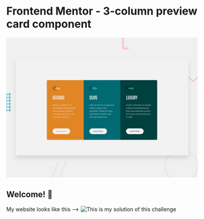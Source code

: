 # Frontend Mentor - 3-column preview card component

![Design preview for the 3-column preview card component coding challenge](./design/desktop-preview.jpg)

## Welcome! 👋

My website looks like this -->
<img src="website-preview.JPG" alt="This is my solution of this challenge">
